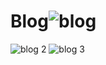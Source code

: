 # Blog![blog](https://user-images.githubusercontent.com/104867612/178159164-97582601-0a10-47b9-a364-b9774c1e95a1.jpg)
![blog 2](https://user-images.githubusercontent.com/104867612/178159171-f58d565d-d22d-4518-9746-8ac6f4d285ff.jpg)
![blog 3](https://user-images.githubusercontent.com/104867612/178159176-40324809-83f9-485a-aa12-1565fd96e89f.jpg)
